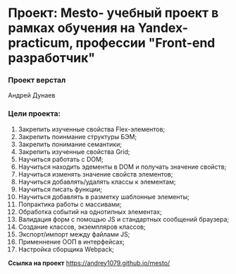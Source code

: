 # Проект: Mesto- учебный проект в рамках обучения на Yandex-practicum, профессии "Front-end разработчик"

### Проект верстал

Андрей Дунаев

### Цели проекта:

1. Закрепить изученные свойства Flex-элементов;
2. Закрепить поинмание структуры БЭМ;
3. Закрепить понимание семантики;
4. Закрепить изученные свойства Grid;
5. Научиться работать с DOM;
6. Научиться находить эдементы в DOM и получать значение свойств;
7. Научиться изменять значение свойств элементов;
8. Научиться добавлять/удалять классы к элементам;
9. Научиться писать функции;
10. Научиться добавлять в разметку шаблонные элементы;
11. Попрактика работы с массивами;
12. Обработка событий на однотипных элементах;
13. Валидация форм с помощью JS и стандартных сообщений браузера;
14. Создание классов, экземпляров классов;
15. Экспорт/импорт между файлами JS;
16. Применнение ООП в интерфейсах;
17. Настройка сборщика Webpack;

**Ссылка на проект**
https://andrey1079.github.io/mesto/
